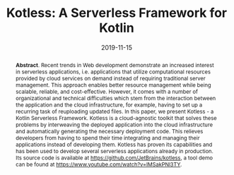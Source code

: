 ---
title: "Kotless: A Serverless Framework for Kotlin"
authors: '<i>Vladislav Tankov, Yaroslav Golubev, and Timofey Bryksin</i>'
collection: publications
permalink: /publication/2019-11-15-kotless
date: 2019-11-15
venue: "proceedings of <b>ASE'19</b>"
paperurl: 'https://doi.org/10.1109/ASE.2019.00114'
pdf: 'https://arxiv.org/abs/2105.13866'
tool: 'https://github.com/JetBrains/kotless'
video: 'https://www.youtube.com/watch?v=IMSakPNl3TY'
counter_id: 'C13'
level: 'A'
abstract: '<p><b>Abstract</b>. Recent trends in Web development demonstrate an increased interest in serverless applications, i.e. applications that utilize computational resources provided by cloud services on demand instead of requiring traditional server management. This approach enables better resource management while being scalable, reliable, and cost-effective. However, it comes with a number of organizational and technical difficulties which stem from the interaction between the application and the cloud infrastructure, for example, having to set up a recurring task of reuploading updated files. In this paper, we present Kotless - a Kotlin Serverless Framework. Kotless is a cloud-agnostic toolkit that solves these problems by interweaving the deployed application into the cloud infrastructure and automatically generating the necessary deployment code. This relieves developers from having to spend their time integrating and managing their applications instead of developing them. Kotless has proven its capabilities and has been used to develop several serverless applications already in production. Its source code is available at <a href="https://github.com/JetBrains/kotless">https://github.com/JetBrains/kotless</a>, a tool demo can be found at <a href="https://www.youtube.com/watch?v=IMSakPNl3TY">https://www.youtube.com/watch?v=IMSakPNl3TY</a>.</p>'
---